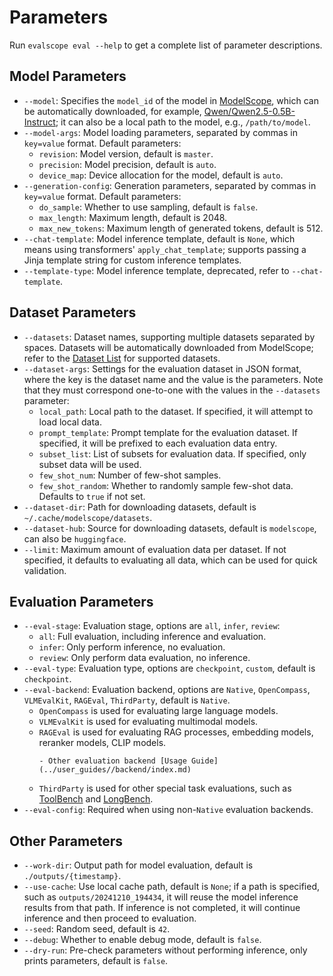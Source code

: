 # Parameters

Run `evalscope eval --help` to get a complete list of parameter descriptions.

## Model Parameters
- `--model`: Specifies the `model_id` of the model in [ModelScope](https://modelscope.cn/), which can be automatically downloaded, for example, [Qwen/Qwen2.5-0.5B-Instruct](https://modelscope.cn/models/Qwen/Qwen2.5-0.5B-Instruct/summary); it can also be a local path to the model, e.g., `/path/to/model`.
- `--model-args`: Model loading parameters, separated by commas in `key=value` format. Default parameters:
  - `revision`: Model version, default is `master`.
  - `precision`: Model precision, default is `auto`.
  - `device_map`: Device allocation for the model, default is `auto`.
- `--generation-config`: Generation parameters, separated by commas in `key=value` format. Default parameters:
  - `do_sample`: Whether to use sampling, default is `false`.
  - `max_length`: Maximum length, default is 2048.
  - `max_new_tokens`: Maximum length of generated tokens, default is 512.
- `--chat-template`: Model inference template, default is `None`, which means using transformers' `apply_chat_template`; supports passing a Jinja template string for custom inference templates.
- `--template-type`: Model inference template, deprecated, refer to `--chat-template`.

## Dataset Parameters
- `--datasets`: Dataset names, supporting multiple datasets separated by spaces. Datasets will be automatically downloaded from ModelScope; refer to the [Dataset List](./supported_dataset.md#1-native-supported-datasets) for supported datasets.
- `--dataset-args`: Settings for the evaluation dataset in JSON format, where the key is the dataset name and the value is the parameters. Note that they must correspond one-to-one with the values in the `--datasets` parameter:
  - `local_path`: Local path to the dataset. If specified, it will attempt to load local data.
  - `prompt_template`: Prompt template for the evaluation dataset. If specified, it will be prefixed to each evaluation data entry.
  - `subset_list`: List of subsets for evaluation data. If specified, only subset data will be used.
  - `few_shot_num`: Number of few-shot samples.
  - `few_shot_random`: Whether to randomly sample few-shot data. Defaults to `true` if not set.
- `--dataset-dir`: Path for downloading datasets, default is `~/.cache/modelscope/datasets`.
- `--dataset-hub`: Source for downloading datasets, default is `modelscope`, can also be `huggingface`.
- `--limit`: Maximum amount of evaluation data per dataset. If not specified, it defaults to evaluating all data, which can be used for quick validation.

## Evaluation Parameters
- `--eval-stage`: Evaluation stage, options are `all`, `infer`, `review`:
  - `all`: Full evaluation, including inference and evaluation.
  - `infer`: Only perform inference, no evaluation.
  - `review`: Only perform data evaluation, no inference.
- `--eval-type`: Evaluation type, options are `checkpoint`, `custom`, default is `checkpoint`.
- `--eval-backend`: Evaluation backend, options are `Native`, `OpenCompass`, `VLMEvalKit`, `RAGEval`, `ThirdParty`, default is `Native`.
  - `OpenCompass` is used for evaluating large language models.
  - `VLMEvalKit` is used for evaluating multimodal models.
  - `RAGEval` is used for evaluating RAG processes, embedding models, reranker models, CLIP models.
    ```{seealso}
    - Other evaluation backend [Usage Guide](../user_guides//backend/index.md)
    ```
  - `ThirdParty` is used for other special task evaluations, such as [ToolBench](../third_party/toolbench.md) and [LongBench](../third_party/longwriter.md).
- `--eval-config`: Required when using non-`Native` evaluation backends.

## Other Parameters
- `--work-dir`: Output path for model evaluation, default is `./outputs/{timestamp}`.
- `--use-cache`: Use local cache path, default is `None`; if a path is specified, such as `outputs/20241210_194434`, it will reuse the model inference results from that path. If inference is not completed, it will continue inference and then proceed to evaluation.
- `--seed`: Random seed, default is `42`.
- `--debug`: Whether to enable debug mode, default is `false`.
- `--dry-run`: Pre-check parameters without performing inference, only prints parameters, default is `false`.